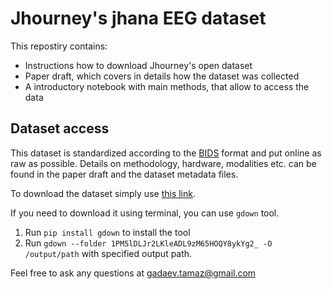 # Jhourney's jhana EEG dataset

This repostiry contains:
- Instructions how to download Jhourney's open dataset
- Paper draft, which covers in details how the dataset was collected
- A introductory notebook with main methods, that allow to access the data

## Dataset access
This dataset is standardized according to the [BIDS](https://bids-specification.readthedocs.io/en/stable/) format and put online as raw as possible. Details on methodology, hardware, modalities etc. can be found in the paper draft and the dataset metadata files. 

To download the dataset simply use [this link](https://drive.google.com/drive/folders/1PM5lDLJr2LKleADL9zM65HOQY8ykYg2_?usp=drive_link).

If you need to download it using terminal, you can use `gdown` tool.

1. Run `pip install gdown` to install the tool
2. Run `gdown --folder 1PM5lDLJr2LKleADL9zM65HOQY8ykYg2_ -O /output/path` with specified output path.


Feel free to ask any questions at gadaev.tamaz@gmail.com
